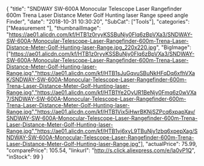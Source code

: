 {
	"title": "SNDWAY SW-600A Monocular Telescope Laser Rangefinder 600m Trena Laser Distance Meter Golf Hunting laser Range speed angle Finder",
	"date": "2018-10-31 10:30:20",
	"SubCat": ["Tools"],
	"categories": ["Measurement "],
	"thumbnailImage": "https://ae01.alicdn.com/kf/HTB1z0ryyKSSBuNjy0Flq6zBpVXa3/SNDWAY-SW-600A-Monocular-Telescope-Laser-Rangefinder-600m-Trena-Laser-Distance-Meter-Golf-Hunting-laser-Range.jpg_220x220.jpg",
	"BigImage": ["https://ae01.alicdn.com/kf/HTB1z0ryyKSSBuNjy0Flq6zBpVXa3/SNDWAY-SW-600A-Monocular-Telescope-Laser-Rangefinder-600m-Trena-Laser-Distance-Meter-Golf-Hunting-laser-Range.jpg","https://ae01.alicdn.com/kf/HTB1sJuGqvuSBuNkHFqDq6xfhVXaK/SNDWAY-SW-600A-Monocular-Telescope-Laser-Rangefinder-600m-Trena-Laser-Distance-Meter-Golf-Hunting-laser-Range.jpg","https://ae01.alicdn.com/kf/HTB1Ye2OyUR1BeNjy0Fmq6z0wVXa7/SNDWAY-SW-600A-Monocular-Telescope-Laser-Rangefinder-600m-Trena-Laser-Distance-Meter-Golf-Hunting-laser-Range.jpg","https://ae01.alicdn.com/kf/HTB1Vix5iHwrBKNjSZPcq6xpapXav/SNDWAY-SW-600A-Monocular-Telescope-Laser-Rangefinder-600m-Trena-Laser-Distance-Meter-Golf-Hunting-laser-Range.jpg","https://ae01.alicdn.com/kf/HTB1vj6xyL9TBuNjy1zbq6xpepXag/SNDWAY-SW-600A-Monocular-Telescope-Laser-Rangefinder-600m-Trena-Laser-Distance-Meter-Golf-Hunting-laser-Range.jpg"],
	"actualPrice": 75.99,
	"comparePrice": 105.54,
	"linkurl": "http://s.click.aliexpress.com/e/la0vP1Q",
	"inStock": 99
}
